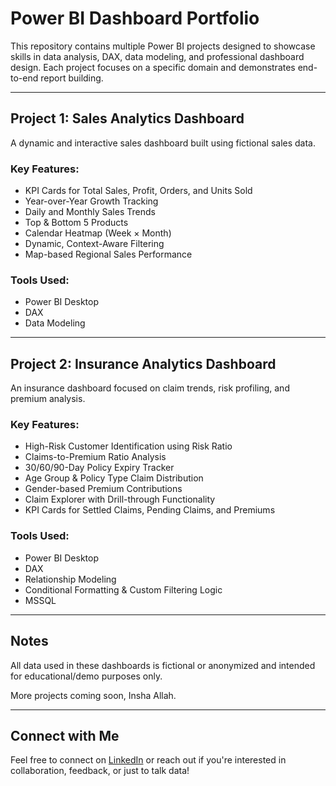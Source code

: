 # Power BI Dashboard Portfolio

This repository contains multiple Power BI projects designed to showcase skills in data analysis, DAX, data modeling, and professional dashboard design. Each project focuses on a specific domain and demonstrates end-to-end report building.

---

## Project 1: Sales Analytics Dashboard

A dynamic and interactive sales dashboard built using fictional sales data.

### Key Features:
- KPI Cards for Total Sales, Profit, Orders, and Units Sold
- Year-over-Year Growth Tracking
- Daily and Monthly Sales Trends
- Top & Bottom 5 Products
- Calendar Heatmap (Week × Month)
- Dynamic, Context-Aware Filtering
- Map-based Regional Sales Performance

### Tools Used:
- Power BI Desktop
- DAX
- Data Modeling

---

##  Project 2: Insurance Analytics Dashboard

An insurance dashboard focused on claim trends, risk profiling, and premium analysis.

### Key Features:
- High-Risk Customer Identification using Risk Ratio
- Claims-to-Premium Ratio Analysis
- 30/60/90-Day Policy Expiry Tracker
- Age Group & Policy Type Claim Distribution
- Gender-based Premium Contributions
- Claim Explorer with Drill-through Functionality
- KPI Cards for Settled Claims, Pending Claims, and Premiums

### Tools Used:
- Power BI Desktop
- DAX
- Relationship Modeling
- Conditional Formatting & Custom Filtering Logic
- MSSQL
---

## Notes

All data used in these dashboards is fictional or anonymized and intended for educational/demo purposes only.

More projects coming soon, Insha Allah.

---

##  Connect with Me

Feel free to connect on [LinkedIn](https://www.linkedin.com/in/maaz-anwer) or reach out if you're interested in collaboration, feedback, or just to talk data!

